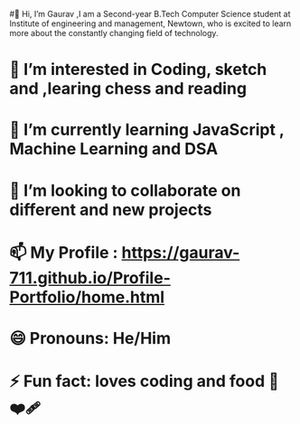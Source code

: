 #👋 Hi, I’m Gaurav ,I am a Second-year B.Tech Computer Science student at Institute of engineering and management, Newtown, who is excited to learn more about the constantly changing field of technology.
  
# 👀 I’m interested in Coding, sketch and ,learing chess and reading 

# 🌱 I’m currently learning JavaScript , Machine Learning and DSA 

# 💞️ I’m looking to collaborate on different and new projects

# 📫 My Profile : https://gaurav-711.github.io/Profile-Portfolio/home.html

# 😄 Pronouns: He/Him

# ⚡ Fun fact: loves coding and food 🫠❤️‍🩹

<!---
Gaurav-711/Gaurav-711 is a ✨ special ✨ repository because its `README.md` (this file) appears on your GitHub profile.
You can click the Preview link to take a look at your changes.
--->

